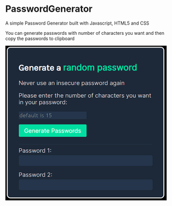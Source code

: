 # PasswordGenerator
 A simple Password Generator built with Javascript, HTML5 and CSS
 
 You can generate passwords with number of characters you want and then copy the passwords to clipboard
 
 ![generator](img/generator.PNG)
